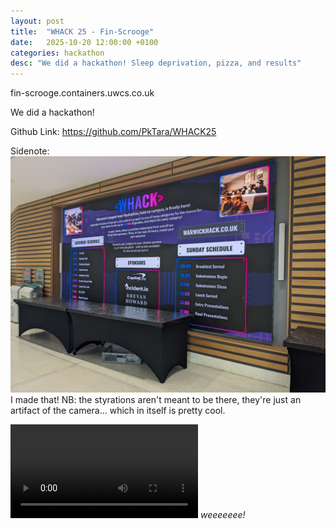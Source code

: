 ```yaml
---
layout: post
title:  "WHACK 25 - Fin-Scrooge"
date:   2025-10-20 12:00:00 +0100
categories: hackathon 
desc: "We did a hackathon! Sleep deprivation, pizza, and results"
---
```


fin-scrooge.containers.uwcs.co.uk


We did a hackathon!


Github Link: https://github.com/PkTara/WHACK25

Sidenote:
![Oculus Screen](<../assets/images/WHACK - Oculus Screen.jpg>)
I made that! NB: the styrations aren't meant to be there, they're just an artifact of the camera... which in itself is pretty cool.

<video controls src="../assets/images/WHACK - Oculus Screen.mp4" title="Title"></video>
_weeeeeee!_

